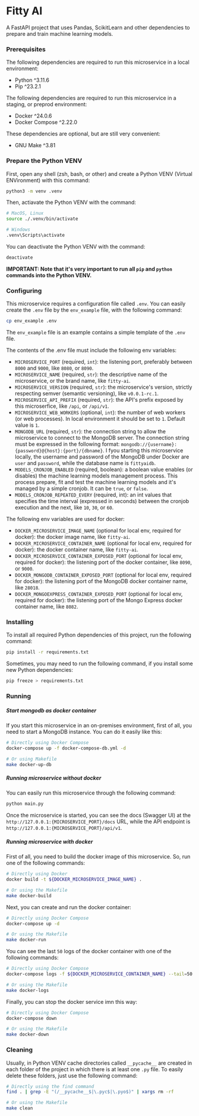 # Fitty AI

A FastAPI project that uses Pandas, ScikitLearn and other dependencies to prepare and train machine learning models.

### Prerequisites

The following dependencies are required to run this microservice in a local environment:
- Python ^3.11.6
- Pip ^23.2.1

The following dependencies are required to run this microservice in a staging, or preprod environment:
- Docker ^24.0.6
- Docker Compose ^2.22.0

These dependencies are optional, but are still very convenient:
- GNU Make ^3.81

### Prepare the Python VENV

First, open any shell (zsh, bash, or other) and create a Python VENV (Virtual ENVironment) with this command:

```bash
python3 -m venv .venv
```

Then, actiavate the Python VENV with the command:

```bash
# MacOS, Linux
source ./.venv/bin/activate

# Windows
.venv\Scripts\activate
```

You can deactivate the Python VENV with the command:

```bash
deactivate
```

**IMPORTANT: Note that it's very important to run all `pip` and `python` commands into the Python VENV.**

### Configuring

This microservice requires a configuration file called `.env`. You can easily create the `.env` file by the `env_example` file, with the following command:

```bash
cp env_example .env
```

The `env_example` file is an example contains a simple template of the `.env` file.

The contents of the .env file must include the following env variables:
- `MICROSERVICE_PORT` (required, `int`): the listening port, preferably between `8000` and `9000`, like `8080`, or `8090`.
- `MICROSERVICE_NAME` (required, `str`): the descriptive name of the microservice, or the brand name, like `fitty-ai`.
- `MICROSERVICE_VERSION` (required, `str`): the microservice's version, strictly respecting semver (semantic versioning), like `v0.0.1-rc.1`.
- `MICROSERVICE_API_PREFIX` (required, `str`): the API's prefix exposed by this microserfice, like `/api`, or `/api/v1`.
- `MICROSERVICE_WEB_WORKERS` (optional, `int`): the number of web workers (or web processes). In local environment it should be set to `1`. Default value is `1`.
- `MONGODB_URL` (required, `str`): the connection string to allow the microservice to connect to the MongoDB server. The connection string must be expressed in the following format: `mongodb://{username}:{password}@{host}:{port}/{dbname}`. I fyou starting this microservice locally, the username and password of the MongoDB under Docker are `user` and `password`, while the database name is `fittyaidb`.
- `MODELS_CRONJOB_ENABLED` (required, boolean): a boolean value enables (or disables) the machine learning models management process. This process prepare, fit and test the machine learning models and it's managed by a simple cronjob. It can be `true`, or `false`.
- `MODELS_CRONJOB_REPEATED_EVERY` (required, int): an int values that specifies the time interval (expressed in seconds) between the cronjob execution and the next, like `10`, `30`, or `60`.

The following env variables are used for docker:
- `DOCKER_MICROSERVICE_IMAGE_NAME` (optional for local env, required for docker): the docker image name, like `fitty-ai`.
- `DOCKER_MICROSERVICE_CONTAINER_NAME` (optional for local env, required for docker): the docker container name, like `fitty-ai`.
- `DOCKER_MICROSERVICE_CONTAINER_EXPOSED_PORT` (optional for local env, required for docker): the listening port of the docker container, like `8090`, or `9000`.
- `DOCKER_MONGODB_CONTAINER_EXPOSED_PORT` (optional for local env, required for docker): the listening port of the MongoDB docker container name, like `28018`.
- `DOCKER_MONGOEXPRESS_CONTAINER_EXPOSED_PORT` (optional for local env, required for docker): the listening port of the Mongo Express docker container name, like `8082`.

### Installing

To install all required Python dependencies of this project, run the following command:

```bash
pip install -r requirements.txt
```

Sometimes, you may need to run the following command, if you install some new Python dependencies:

```bash
pip freeze > requirements.txt
```

### Running

##### Start mongodb as docker container

If you start this microservice in an on-premises environment, first of all, you need to start a MongoDB instance. You can do it easily like this:

```bash
# Directly using Docker Compose
docker-compose up -f docker-compose-db.yml -d

# Or using Makefile
make docker-up-db
```

##### Running microservice without docker

You can easily run this microservice through the following command:

```bash
python main.py
```

Once the microservice is started, you can see the docs (Swagger UI) at the `http://127.0.0.1:{MICROSERVICE_PORT}/docs` URL, while the API endpoint is `http://127.0.0.1:{MICROSERVICE_PORT}/api/v1`.

##### Running microservice with docker

First of all, you need to build the docker image of this microservice. So, run one of the following commands:

```bash
# Directly using Docker
docker build -t ${DOCKER_MICROSERVICE_IMAGE_NAME} .

# Or using the Makefile
make docker-build
```

Next, you can create and run the docker container:

```bash
# Directly using Docker Compose
docker-compose up -d

# Or using the Makefile
make docker-run
```

You can see the last `50` logs of the docker container with one of the following commands:

```bash
# Directly using Docker Compose
docker-compose logs -f ${DOCKER_MICROSERVICE_CONTAINER_NAME} --tail=50

# Or using the Makefile
make docker-logs
```

Finally, you can stop the docker service imn this way:

```bash
# Directly using Docker Compose
docker-compose down

# Or using the Makefile
make docker-down
```

### Cleaning

Usually, in Python VENV cache directories called `__pycache__` are created in each folder of the project in which there is at least one `.py` file. To easily delete these folders, just use the following command:

```bash
# Directly using the find command
find . | grep -E "(/__pycache__$|\.pyc$|\.pyo$)" | xargs rm -rf

# Or using the Makefile
make clean
```